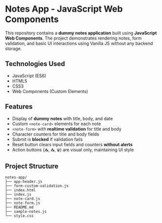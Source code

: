 # Notes App - JavaScript Web Components
This repository contains a **dummy notes application** built using **JavaScript Web Components**.
The project demonstrates rendering notes, form validation, and basic UI interactions using Vanilla JS without any backend storage.

## Technologies Used
- JavaScript (ES6)
- HTML5
- CSS3
- Web Components (Custom Elements)

## Features
- Display of **dummy notes** with title, body, and date
- Custom `<note-card>` elements for each note
- `<note-form>` with **realtime validation** for title and body
- Character counters for title and body fields
- Submit is **blocked** if validation fails
- Reset button clears input fields and counters **without alerts**
- Action buttons (`📥`, `📤`, `🗑️`) are visual only, maintaining UI style

## Project Structure
```plaintext
notes-app/
├── app-header.js     
├── form-custom-validation.js     
├── index.html           
├── index.js    
├── note-card.js   
├── note-form.js   
├── README.md   
├── sample-notes.js            
└── style.css
```